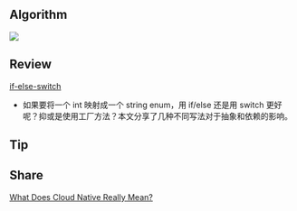 ## Algorithm

![](https://img-blog.csdnimg.cn/cff3507fc55246c2b2657f09306ab7cf.png)

## Review

[if-else-switch](http://blog.cleancoder.com/uncle-bob/2021/03/06/ifElseSwitch.html)

* 如果要将一个 int 映射成一个 string enum，用 if/else 还是用 switch 更好呢？抑或是使用工厂方法？本文分享了几种不同写法对于抽象和依赖的影响。

## Tip


## Share

[What Does Cloud Native Really Mean?](https://medium.com/swlh/what-does-cloud-native-really-mean-1b10ed003aa9)